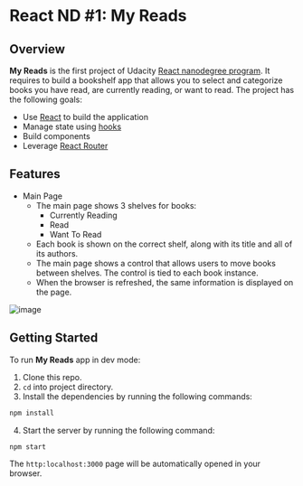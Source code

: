 # React ND #1: My Reads
## Overview
**My Reads** is the first project of Udacity [React nanodegree program](https://www.udacity.com/course/react-nanodegree--nd019). It requires to build a bookshelf app that allows you to select and categorize books you have read, are currently reading, or want to read.
The project has the following goals:
* Use [React](https://reactjs.org/) to build the application
* Manage state using [hooks](https://reactjs.org/docs/hooks-overview.html)
* Build components
* Leverage [React Router](https://reactrouter.com/web/guides/quick-start)

## Features
* Main Page
    * The main page shows 3 shelves for books:
      * Currently Reading
      * Read
      * Want To Read
    * Each book is shown on the correct shelf, along with its title and all of its authors.
    * The main page shows a control that allows users to move books between shelves. The control is tied to each book instance.
    * When the browser is refreshed, the same information is displayed on the page.
    
![image](https://user-images.githubusercontent.com/53233637/134568456-7e44c0d6-bd64-4ca1-880a-00a9d6550ffe.png)

## Getting Started
To run **My Reads** app in dev mode:
1. Clone this repo.
2. ```cd``` into project directory.
3. Install the dependencies by running the following commands:
```sh
npm install
```
4. Start the server by running the following command:
```sh
npm start
```
The ```http:localhost:3000``` page will be automatically opened in your browser.
